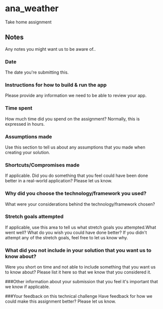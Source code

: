 # ana_weather

Take home assignment

## Notes
Any notes you might want us to be aware of..

### Date
The date you're submitting this.

### Instructions for how to build & run the app
Please provide any information we need to be able to review your app.

### Time spent
How much time did you spend on the assignment? Normally, this is expressed in hours.

### Assumptions made
Use this section to tell us about any assumptions that you made when creating your solution.

### Shortcuts/Compromises made
If applicable. Did you do something that you feel could have been done better in a real-world application?
Please let us know.

### Why did you choose the technology/framework you used?
What were your considerations behind the technology/framework chosen?

### Stretch goals attempted
If applicable, use this area to tell us what stretch goals you attempted.What went well?
What do you wish you could have done better?
If you didn't attempt any of the stretch goals, feel free to let us know why.

### What did you not include in your solution that you want us to know about?
Were you short on time and not able to include something that you want us to know about?
Please list it here so that we know that you considered it.

###Other information about your submission that you feel it's important that we know if applicable.

###Your feedback on this technical challenge
Have feedback for how we could make this assignment better?
Please let us know.